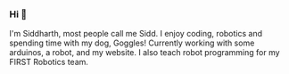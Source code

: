 ### Hi 👋
I'm Siddharth, most people call me Sidd. I enjoy coding, robotics and spending time with my dog, Goggles!
Currently working with some arduinos, a robot, and my website. I also teach robot programming for my FIRST Robotics team.

<!--
**ide-k/ide-k** is a ✨ _special_ ✨ repository because its `README.md` (this file) appears on your GitHub profile.

Here are some ideas to get you started:

- 🔭 I’m currently working on ...
- 🌱 I’m currently learning ...
- 👯 I’m looking to collaborate on ...
- 🤔 I’m looking for help with ...
- 💬 Ask me about ...
- 📫 How to reach me: ...
- 😄 Pronouns: ...
- ⚡ Fun fact: ...

add more sometime soon
-->
